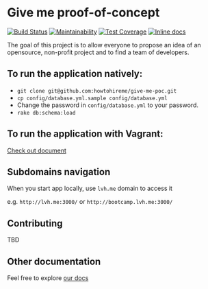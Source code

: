 # Give me proof-of-concept

[![Build Status](https://travis-ci.org/howtohireme/give-me-poc.svg?branch=master)](https://travis-ci.org/howtohireme/give-me-poc)
[![Maintainability](https://api.codeclimate.com/v1/badges/90170690cc5aab0e5168/maintainability)](https://codeclimate.com/github/howtohireme/give-me-poc/maintainability)
[![Test Coverage](https://api.codeclimate.com/v1/badges/90170690cc5aab0e5168/test_coverage)](https://codeclimate.com/github/howtohireme/give-me-poc/test_coverage)
[![Inline docs](http://inch-ci.org/github/howtohireme/give-me-poc.svg?branch=master)](http://inch-ci.org/github/howtohireme/give-me-poc)

The goal of this project is to allow everyone to propose an idea of an opensource, non-profit project and to find a team of developers.

## To run the application natively:

* `git clone git@github.com:howtohireme/give-me-poc.git`
* `cp config/database.yml.sample config/database.yml`
* Change the password in `config/database.yml` to your password.
* `rake db:schema:load`

## To run the application with Vagrant:

[Check out document](https://github.com/howtohireme/give-me-poc/blob/master/vagrant/README.md)

## Subdomains navigation

When you start app locally, use `lvh.me` domain to access it

e.g. `http://lvh.me:3000/` or `http://bootcamp.lvh.me:3000/`

## Contributing

TBD

## Other documentation

Feel free to explore [our docs](https://github.com/howtohireme/give-me-poc/blob/master/docs)
